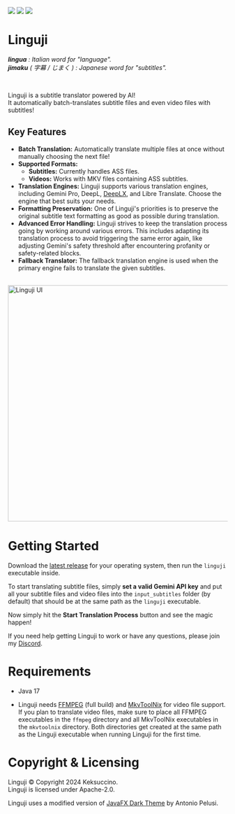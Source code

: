 <a href="https://discord.gg/rhayah27GC"><img src="https://img.shields.io/discord/704163135787106365?style=flat&label=Discord&labelColor=%234260f5&color=%2382aeff" /></a> <a href="https://paypal.me/TimSchroeter"><img src="https://img.shields.io/badge/Donate%20via%20PayPal-%233d91ff?style=flat" /></a> <a href="https://www.patreon.com/keksuccino"><img src="https://img.shields.io/badge/Support%20me%20on%20Patreon-%23ff9b3d?style=flat" /></a>

# Linguji

_**lingua** : Italian word for "language"._<br>
_**jimaku** ( 字幕 / じまく ) : Japanese word for "subtitles"._

<br>

Linguji is a subtitle translator powered by AI!<br>
It automatically batch-translates subtitle files and even video files with subtitles!

## Key Features

- **Batch Translation:** Automatically translate multiple files at once without manually choosing the next file!
- **Supported Formats:**
  - **Subtitles:** Currently handles ASS files.
  - **Videos:** Works with MKV files containing ASS subtitles.
- **Translation Engines:** Linguji supports various translation engines, including Gemini Pro, DeepL, [DeepLX](https://github.com/OwO-Network/DeepLX), and Libre Translate. Choose the engine that best suits your needs.
- **Formatting Preservation:** One of Linguji's priorities is to preserve the original subtitle text formatting as good as possible during translation.
- **Advanced Error Handling:** Linguji strives to keep the translation process going by working around various errors. This includes adapting its translation process to avoid triggering the same error again, like adjusting Gemini's safety threshold after encountering profanity or safety-related blocks.
- **Fallback Translator:** The fallback translation engine is used when the primary engine fails to translate the given subtitles.

<br>
<img width="540" alt="Linguji UI" src="https://github.com/Keksuccino/Linguji/assets/35544624/ee9b3f3a-c841-48e4-b5c8-764dc8dda974">

# Getting Started

Download the [latest release](https://github.com/Keksuccino/Linguji/releases) for your operating system, then run the `linguji` executable inside.

To start translating subtitle files, simply **set a valid Gemini API key** and put all your subtitle files and video files into the `input_subtitles` folder (by default) that should be at the same path as the `linguji` executable.

Now simply hit the **Start Translation Process** button and see the magic happen!

If you need help getting Linguji to work or have any questions, please join my [Discord](https://discord.gg/rhayah27GC).

# Requirements

- Java 17

- Linguji needs [FFMPEG](https://www.gyan.dev/ffmpeg/builds/) (full build) and [MkvToolNix](https://mkvtoolnix.download/downloads.html) for video file support.<br>
If you plan to translate video files, make sure to place all FFMPEG executables in the `ffmpeg` directory and all MkvToolNix executables in the `mkvtoolnix` directory. Both directories get created at the same path as the Linguji executable when running Linguji for the first time.

# Copyright & Licensing

Linguji © Copyright 2024 Keksuccino.<br>
Linguji is licensed under Apache-2.0.

Linguji uses a modified version of [JavaFX Dark Theme](https://github.com/antoniopelusi/JavaFX-Dark-Theme) by Antonio Pelusi.
